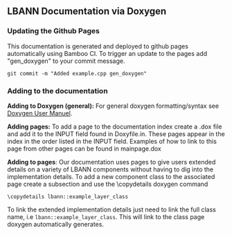 ## LBANN Documentation via Doxygen
### Updating the Github Pages
This documentation is generated and deployed to github pages automatically using Bamboo CI. To trigger an update to the pages add "gen_doxygen" to your commit message.
```
git commit -m "Added example.cpp gen_doxygen"
```

### Adding to the documentation
**Adding to Doxygen (general):** For general doxygen formatting/syntax see [Doxygen User Manuel](http://www.stack.nl/~dimitri/doxygen/manual/index.html).

**Adding pages:** To add a page to the documentation index create a .dox file and add it to the INPUT field found in Doxyfile.in. These pages appear in the index in the order listed in the INPUT field. Examples of how to link to this page from other pages can be found in mainpage.dox 

**Adding to pages**: Our documentation uses pages to give users extended details on a variety of LBANN components without having to dig into the implementation details. To add a new component class to the associated page create a subsection and use the \copydetails doxygen command

```
\copydetails lbann::example_layer_class
```

To link the extended implementation details just need to link the full class name, i.e `lbann::example_layer_class`. This will link to the class page doxygen automatically generates.

